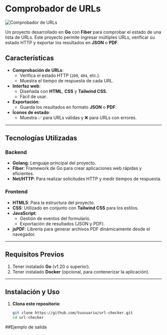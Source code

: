 # Comprobador de URLs

![Comprobador de URLs](https://img.shields.io/badge/Status-Completed-brightgreen)

Un proyecto desarrollado en **Go** con **Fiber** para comprobar el estado de una lista de URLs. Este proyecto permite ingresar múltiples URLs, verificar su estado HTTP y exportar los resultados en **JSON** o **PDF**.

## Características

- **Comprobación de URLs**:
  - Verifica el estado HTTP (`200`, `404`, etc.).
  - Muestra el tiempo de respuesta de cada URL.
- **Interfaz web**:
  - Diseñada con **HTML**, **CSS** y **Tailwind CSS**.
  - Fácil de usar.
- **Exportación**:
  - Guarda los resultados en formato **JSON** o **PDF**.
- **Íconos de estado**:
  - Muestra ✅ para URLs válidas y ❌ para URLs con errores.

---

## Tecnologías Utilizadas

### Backend
- **Golang**: Lenguaje principal del proyecto.
- **Fiber**: Framework de Go para crear aplicaciones web rápidas y eficientes.
- **Net/HTTP**: Para realizar solicitudes HTTP y medir tiempos de respuesta.

### Frontend
- **HTML5**: Para la estructura del proyecto.
- **CSS**: Utilizado en conjunto con **Tailwind CSS** para los estilos.
- **JavaScript**:
  - Gestión de eventos del formulario.
  - Exportación de resultados (JSON y PDF).
- **jsPDF**: Librería para generar archivos PDF dinámicamente desde el navegador.

---

## Requisitos Previos

1. Tener instalado **Go** (v1.20 o superior).
2. Tener instalado **Docker** (opcional, para contenerizar la aplicación).

---

## Instalación y Uso

1. **Clona este repositorio**:
   ```bash
   git clone https://github.com/tuusuario/url-checker.git
   cd url-checker

##Ejemplo de salida

